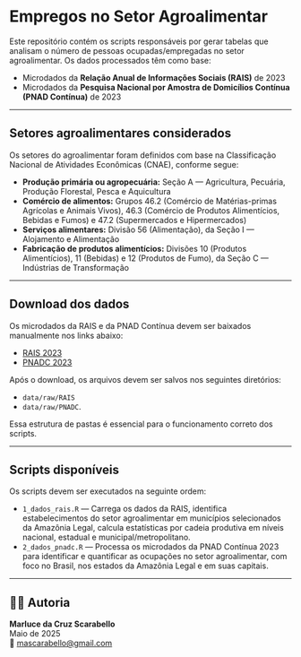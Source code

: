 # Empregos no Setor Agroalimentar

Este repositório contém os scripts responsáveis por gerar tabelas que analisam o número de pessoas ocupadas/empregadas no setor agroalimentar. Os dados processados têm como base:

- Microdados da **Relação Anual de Informações Sociais (RAIS)** de 2023  
- Microdados da **Pesquisa Nacional por Amostra de Domicílios Contínua (PNAD Contínua)** de 2023 

---

## Setores agroalimentares considerados

Os setores do agroalimentar foram definidos com base na Classificação Nacional de Atividades Econômicas (CNAE), conforme segue:

- **Produção primária ou agropecuária:** Seção A — Agricultura, Pecuária, Produção Florestal, Pesca e Aquicultura  
- **Comércio de alimentos:** Grupos 46.2 (Comércio de Matérias-primas Agrícolas e Animais Vivos), 46.3 (Comércio de Produtos Alimentícios, Bebidas e Fumos) e 47.2 (Supermercados e Hipermercados)  
- **Serviços alimentares:** Divisão 56 (Alimentação), da Seção I — Alojamento e Alimentação  
- **Fabricação de produtos alimentícios:** Divisões 10 (Produtos Alimentícios), 11 (Bebidas) e 12 (Produtos de Fumo), da Seção C — Indústrias de Transformação

---
## Download dos dados

Os microdados da RAIS e da PNAD Contínua devem ser baixados manualmente nos links abaixo:

- [RAIS 2023](https://drive.google.com/drive/folders/1sWHNUGiJG17KR9IRiNNCmjnCxY7ku6Hv?usp=drive_link)  
- [PNADC 2023](https://drive.google.com/drive/folders/1kK31mVT9ZIhEx1DpOzkfFFecBIogdPhI?usp=drive_link)

Após o download, os arquivos devem ser salvos nos seguintes diretórios:


- `data/raw/RAIS`
- `data/raw/PNADC`. 

Essa estrutura de pastas é essencial para o funcionamento correto dos scripts.

---

## Scripts disponíveis

Os scripts devem ser executados na seguinte ordem:

- `1_dados_rais.R` — Carrega os dados da RAIS, identifica estabelecimentos do setor agroalimentar em municípios selecionados da Amazônia Legal, calcula estatísticas por cadeia produtiva em níveis nacional, estadual e municipal/metropolitano.
- `2_dados_pnadc.R` — Processa os microdados da PNAD Contínua 2023 para identificar e quantificar as ocupações no setor agroalimentar, com foco no Brasil, nos estados da Amazônia Legal e em suas capitais.

---

## 👩‍💻 Autoria

**Marluce da Cruz Scarabello**  
Maio de 2025  
📧 mascarabello@gmail.com